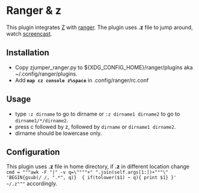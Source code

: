 # Ranger & z

This plugin integrates [Z](https://github.com/rupa/z/) with [ranger](https://github.com/ranger/ranger). The plugin uses __.z__ file to jump around, watch [screencast](https://youtu.be/ciHHbFtz4N8).

## Installation

* Copy zjumper_ranger.py to ${XDG_CONFIG_HOME}/ranger/plugins aka ~/.config/ranger/plugins.
* Add  __`map cz console z%space`__ in .config/ranger/rc.conf


## Usage

* type `:z dirname` to go to dirname or `:z dirname1 dirname2` to go to `dirname1/*/dirname2`.
* press c followed by z, followed by `dirname` or `dirname1 dirname2`.
* dirname should be lowercase only.

## Configuration

This plugin uses __.z__ file in home directory, if __.z__ in different location change  `cmd = """awk -F "|" -v q=\""""+" ".join(self.args[1:])+"""\" 'BEGIN{gsub(/ /, ".*", q)}  { if(tolower($1) ~ q){ print $1} }'  ~/.z"""` accordingly. 


